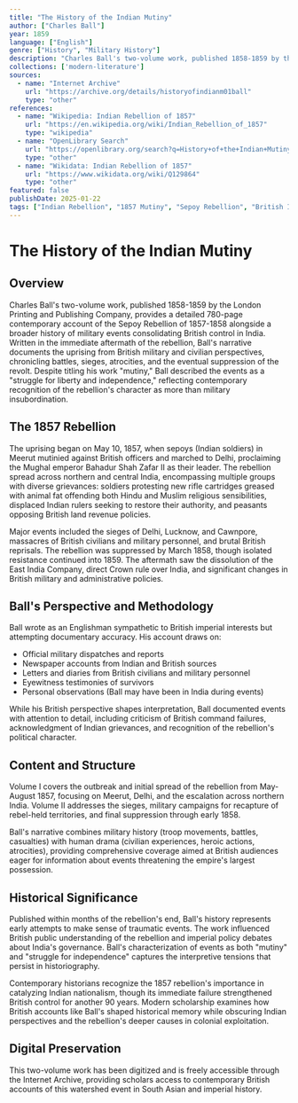 ```yaml
---
title: "The History of the Indian Mutiny"
author: ["Charles Ball"]
year: 1859
language: ["English"]
genre: ["History", "Military History"]
description: "Charles Ball's two-volume work, published 1858-1859 by the London Printing and Publishing Company, provides a detailed 780-page contemporary account of the Sepoy Rebellion of 1857-1858 alongside a broader history of military events consolidating British control in India."
collections: ['modern-literature']
sources:
  - name: "Internet Archive"
    url: "https://archive.org/details/historyofindianm01ball"
    type: "other"
references:
  - name: "Wikipedia: Indian Rebellion of 1857"
    url: "https://en.wikipedia.org/wiki/Indian_Rebellion_of_1857"
    type: "wikipedia"
  - name: "OpenLibrary Search"
    url: "https://openlibrary.org/search?q=History+of+the+Indian+Mutiny+Charles+Ball"
    type: "other"
  - name: "Wikidata: Indian Rebellion of 1857"
    url: "https://www.wikidata.org/wiki/Q129864"
    type: "other"
featured: false
publishDate: 2025-01-22
tags: ["Indian Rebellion", "1857 Mutiny", "Sepoy Rebellion", "British India", "Colonial History", "Military History", "19th Century", "Charles Ball", "Uprising", "Indian History"]
---
```


# The History of the Indian Mutiny

## Overview

Charles Ball's two-volume work, published 1858-1859 by the London Printing and Publishing Company, provides a detailed 780-page contemporary account of the Sepoy Rebellion of 1857-1858 alongside a broader history of military events consolidating British control in India. Written in the immediate aftermath of the rebellion, Ball's narrative documents the uprising from British military and civilian perspectives, chronicling battles, sieges, atrocities, and the eventual suppression of the revolt. Despite titling his work "mutiny," Ball described the events as a "struggle for liberty and independence," reflecting contemporary recognition of the rebellion's character as more than military insubordination.

## The 1857 Rebellion

The uprising began on May 10, 1857, when sepoys (Indian soldiers) in Meerut mutinied against British officers and marched to Delhi, proclaiming the Mughal emperor Bahadur Shah Zafar II as their leader. The rebellion spread across northern and central India, encompassing multiple groups with diverse grievances: soldiers protesting new rifle cartridges greased with animal fat offending both Hindu and Muslim religious sensibilities, displaced Indian rulers seeking to restore their authority, and peasants opposing British land revenue policies.

Major events included the sieges of Delhi, Lucknow, and Cawnpore, massacres of British civilians and military personnel, and brutal British reprisals. The rebellion was suppressed by March 1858, though isolated resistance continued into 1859. The aftermath saw the dissolution of the East India Company, direct Crown rule over India, and significant changes in British military and administrative policies.

## Ball's Perspective and Methodology

Ball wrote as an Englishman sympathetic to British imperial interests but attempting documentary accuracy. His account draws on:
- Official military dispatches and reports
- Newspaper accounts from Indian and British sources
- Letters and diaries from British civilians and military personnel
- Eyewitness testimonies of survivors
- Personal observations (Ball may have been in India during events)

While his British perspective shapes interpretation, Ball documented events with attention to detail, including criticism of British command failures, acknowledgment of Indian grievances, and recognition of the rebellion's political character.

## Content and Structure

Volume I covers the outbreak and initial spread of the rebellion from May-August 1857, focusing on Meerut, Delhi, and the escalation across northern India. Volume II addresses the sieges, military campaigns for recapture of rebel-held territories, and final suppression through early 1858.

Ball's narrative combines military history (troop movements, battles, casualties) with human drama (civilian experiences, heroic actions, atrocities), providing comprehensive coverage aimed at British audiences eager for information about events threatening the empire's largest possession.

## Historical Significance

Published within months of the rebellion's end, Ball's history represents early attempts to make sense of traumatic events. The work influenced British public understanding of the rebellion and imperial policy debates about India's governance. Ball's characterization of events as both "mutiny" and "struggle for independence" captures the interpretive tensions that persist in historiography.

Contemporary historians recognize the 1857 rebellion's importance in catalyzing Indian nationalism, though its immediate failure strengthened British control for another 90 years. Modern scholarship examines how British accounts like Ball's shaped historical memory while obscuring Indian perspectives and the rebellion's deeper causes in colonial exploitation.

## Digital Preservation

This two-volume work has been digitized and is freely accessible through the Internet Archive, providing scholars access to contemporary British accounts of this watershed event in South Asian and imperial history.
